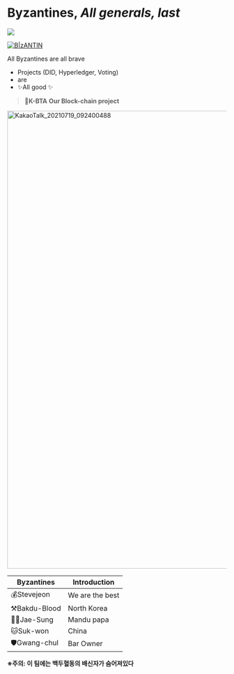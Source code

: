 # Byzantines, _All generals, last_

<a href="https://hits.seeyoufarm.com"><img src="https://hits.seeyoufarm.com/api/count/incr/badge.svg?url=https%3A%2F%2Fgithub.com%2FstevejeonKR%2FByzantines%2F&count_bg=%23316BB2&title_bg=%23555555&icon=jenkinsx.svg&icon_color=%23B48B8B&title=%EB%B9%84%EC%9E%94%ED%8B%B4+%EB%B0%A9%EB%AC%B8%EC%9E%90&edge_flat=false"/></a>

[![B|zANTIN](https://cdn.one.org/us/wp-content/uploads/2017/06/13105521/15-generals-640x400.png)](https://cldup.com/dTxpPi9lDf.thumb.png)


All Byzantines are all brave

- Projects (DID, Hyperledger, Voting)
- are
- ✨All good ✨


>🥉**K-BTA**
> **Our Block-chain project**


<img width="1051" alt="KakaoTalk_20210719_092400488" src="https://user-images.githubusercontent.com/71119800/127437487-cc34fae1-8ad1-4e97-aae3-4dd1437c0984.png">


| Byzantines | Introduction |
| ------ | ------ |
| 💰Stevejeon | We are the best |
| ⚒️Bakdu-Blood | North Korea |
| 🐕‍🦺Jae-Sung | Mandu papa |
| 🐱Suk-won | China |
| 🛡️Gwang-chul | Bar Owner|

**※주의: 이 팀에는 백두혈동의 배신자가 숨어져있다**
